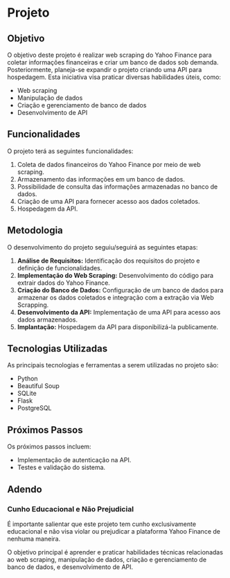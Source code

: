 # Projeto

## Objetivo
O objetivo deste projeto é realizar web scraping do Yahoo Finance para coletar informações financeiras e criar um banco de dados sob demanda. Posteriormente, planeja-se expandir o projeto criando uma API para hospedagem. Esta iniciativa visa praticar diversas habilidades úteis, como:

- Web scraping
- Manipulação de dados
- Criação e gerenciamento de banco de dados
- Desenvolvimento de API

## Funcionalidades
O projeto terá as seguintes funcionalidades:

1. Coleta de dados financeiros do Yahoo Finance por meio de web scraping.
2. Armazenamento das informações em um banco de dados.
3. Possibilidade de consulta das informações armazenadas no banco de dados.
4. Criação de uma API para fornecer acesso aos dados coletados.
5. Hospedagem da API.

## Metodologia
O desenvolvimento do projeto seguiu/seguirá as seguintes etapas:

1. **Análise de Requisitos:** Identificação dos requisitos do projeto e definição de funcionalidades.
2. **Implementação do Web Scraping:** Desenvolvimento do código para extrair dados do Yahoo Finance.
3. **Criação do Banco de Dados:** Configuração de um banco de dados para armazenar os dados coletados e integração com a extração via Web Scrapping.
4. **Desenvolvimento da API:** Implementação de uma API para acesso aos dados armazenados.
5. **Implantação:** Hospedagem da API para disponibilizá-la publicamente.

## Tecnologias Utilizadas
As principais tecnologias e ferramentas a serem utilizadas no projeto são:

- Python
- Beautiful Soup
- SQLite
- Flask
- PostgreSQL

## Próximos Passos
Os próximos passos incluem:

- Implementação de autenticação na API.
- Testes e validação do sistema.


## Adendo
### Cunho Educacional e Não Prejudicial 

É importante salientar que este projeto tem cunho exclusivamente educacional e não visa violar ou prejudicar a plataforma Yahoo Finance de nenhuma maneira.

O objetivo principal é aprender e praticar habilidades técnicas relacionadas ao web scraping, manipulação de dados, criação e gerenciamento de banco de dados, e desenvolvimento de API.


